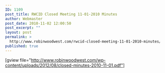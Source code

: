 ```yaml
---
ID: 1109
post_title: RWCID Closed Meeting 11-01-2010 Minutes
author: Webmaster
post_date: 2010-11-02 12:00:50
post_excerpt: ""
layout: post
permalink: >
  http://www.robinwoodwest.com/rwcid-closed-meeting-11-01-2010-minutes/
published: true
---
```

[gview file="http://www.robinwoodwest.com/wp-content/uploads/2012/08/closed-minutes-2010-11-01.pdf"]